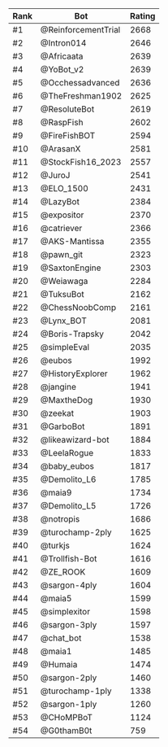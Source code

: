 Rank|Bot|Rating
---|---|---
#1|@ReinforcementTrial|2668
#2|@Intron014|2646
#3|@Africaata|2639
#4|@YoBot_v2|2639
#5|@Occhessadvanced|2636
#6|@TheFreshman1902|2625
#7|@ResoluteBot|2619
#8|@RaspFish|2602
#9|@FireFishBOT|2594
#10|@ArasanX|2581
#11|@StockFish16_2023|2557
#12|@JuroJ|2541
#13|@ELO_1500|2431
#14|@LazyBot|2384
#15|@expositor|2370
#16|@catriever|2366
#17|@AKS-Mantissa|2355
#18|@pawn_git|2323
#19|@SaxtonEngine|2303
#20|@Weiawaga|2284
#21|@TuksuBot|2162
#22|@ChessNoobComp|2161
#23|@Lynx_BOT|2081
#24|@Boris-Trapsky|2042
#25|@simpleEval|2035
#26|@eubos|1992
#27|@HistoryExplorer|1962
#28|@jangine|1941
#29|@MaxtheDog|1930
#30|@zeekat|1903
#31|@GarboBot|1891
#32|@likeawizard-bot|1884
#33|@LeelaRogue|1833
#34|@baby_eubos|1817
#35|@Demolito_L6|1785
#36|@maia9|1734
#37|@Demolito_L5|1726
#38|@notropis|1686
#39|@turochamp-2ply|1625
#40|@turkjs|1624
#41|@Trollfish-Bot|1616
#42|@ZE_ROOK|1609
#43|@sargon-4ply|1604
#44|@maia5|1599
#45|@simplexitor|1598
#46|@sargon-3ply|1597
#47|@chat_bot|1538
#48|@maia1|1485
#49|@Humaia|1474
#50|@sargon-2ply|1460
#51|@turochamp-1ply|1338
#52|@sargon-1ply|1260
#53|@CHoMPBoT|1124
#54|@G0thamB0t|759
